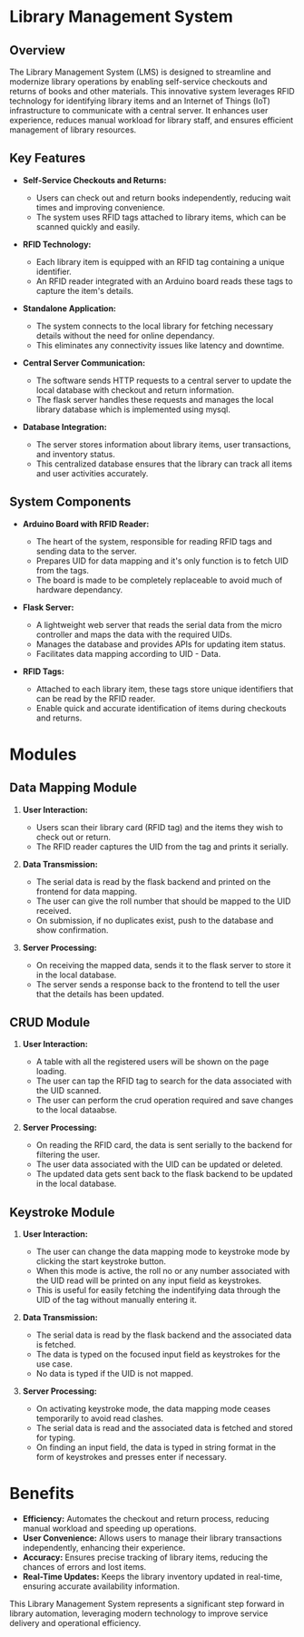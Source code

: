 # Library Management System

## Overview

The Library Management System (LMS) is designed to streamline and modernize library operations by enabling self-service checkouts and returns of books and other materials. This innovative system leverages RFID technology for identifying library items and an Internet of Things (IoT) infrastructure to communicate with a central server. It enhances user experience, reduces manual workload for library staff, and ensures efficient management of library resources.

## Key Features

- **Self-Service Checkouts and Returns:**
  - Users can check out and return books independently, reducing wait times and improving convenience.
  - The system uses RFID tags attached to library items, which can be scanned quickly and easily.

- **RFID Technology:**
  - Each library item is equipped with an RFID tag containing a unique identifier.
  - An RFID reader integrated with an Arduino board reads these tags to capture the item's details.

- **Standalone Application:**
  - The system connects to the local library for fetching necessary details without the need for online dependancy.
  - This eliminates any connectivity issues like latency and downtime.

- **Central Server Communication:**
  - The software sends HTTP requests to a central server to update the local database with checkout and return information.
  - The flask server handles these requests and manages the local library database which is implemented using mysql.

- **Database Integration:**
  - The server stores information about library items, user transactions, and inventory status.
  - This centralized database ensures that the library can track all items and user activities accurately.

## System Components

- **Arduino Board with RFID Reader:**
  - The heart of the system, responsible for reading RFID tags and sending data to the server.
  - Prepares UID for data mapping and it's only function is to fetch UID from the tags.
  - The board is made to be completely replaceable to avoid much of hardware dependancy.

- **Flask Server:**
  - A lightweight web server that reads the serial data from the micro controller and maps the data with the required UIDs.
  - Manages the database and provides APIs for updating item status.
  - Facilitates data mapping according to UID - Data.

- **RFID Tags:**
  - Attached to each library item, these tags store unique identifiers that can be read by the RFID reader.
  - Enable quick and accurate identification of items during checkouts and returns.

# Modules

## Data Mapping Module

1. **User Interaction:**
   - Users scan their library card (RFID tag) and the items they wish to check out or return.
   - The RFID reader captures the UID from the tag and prints it serially.

2. **Data Transmission:**
   - The serial data is read by the flask backend and printed on the frontend for data mapping.
   - The user can give the roll number that should be mapped to the UID received.
   - On submission, if no duplicates exist, push to the database and show confirmation.

3. **Server Processing:**
   - On receiving the mapped data, sends it to the flask server to store it in the local database.
   - The server sends a response back to the frontend to tell the user that the details has been updated.

## CRUD Module

1. **User Interaction:**
   - A table with all the registered users will be shown on the page loading.
   - The user can tap the RFID tag to search for the data associated with the UID scanned.
   - The user can perform the crud operation required and save changes to the local dataabse.

2. **Server Processing:**
   - On reading the RFID card, the data is sent serially to the backend for filtering the user.
   - The user data associated with the UID can be updated or deleted.
   - The updated data gets sent back to the flask backend to be updated in the local database.

## Keystroke Module

1. **User Interaction:**
   - The user can change the data mapping mode to keystroke mode by clicking the start keystroke button.
   - When this mode is active, the roll no or any number associated with the UID read will be printed on any input field as keystrokes.
   - This is useful for easily fetching the indentifying data through the UID of the tag without manually entering it.

2. **Data Transmission:**
   - The serial data is read by the flask backend and the associated data is fetched.
   - The data is typed on the focused input field as keystrokes for the use case.
   - No data is typed if the UID is not mapped.

3. **Server Processing:**
   - On activating keystroke mode, the data mapping mode ceases temporarily to avoid read clashes.
   - The serial data is read and the associated data is fetched and stored for typing.
   - On finding an input field, the data is typed in string format in the form of keystrokes and presses enter if necessary.

# Benefits

- **Efficiency:** Automates the checkout and return process, reducing manual workload and speeding up operations.
- **User Convenience:** Allows users to manage their library transactions independently, enhancing their experience.
- **Accuracy:** Ensures precise tracking of library items, reducing the chances of errors and lost items.
- **Real-Time Updates:** Keeps the library inventory updated in real-time, ensuring accurate availability information.

This Library Management System represents a significant step forward in library automation, leveraging modern technology to improve service delivery and operational efficiency.
